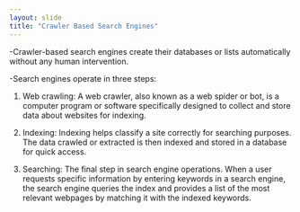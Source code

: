 ```yaml
---
layout: slide
title: "Crawler Based Search Engines"
---
```

-Crawler-based search engines create their databases or lists automatically without any human intervention.

-Search engines operate in three steps:
   
   1. Web crawling: A web crawler, also known as a web spider or bot, is a computer program or software specifically designed to collect and store data about websites for indexing.
   
   2. Indexing: Indexing helps classify a site correctly for searching purposes. The data crawled or extracted is then indexed and stored in a database for quick access.
   
   3. Searching: The final step in search engine operations. When a user requests specific information by entering keywords in a search engine, the search engine queries the index and provides a list of the most relevant webpages by matching it with the indexed keywords.
